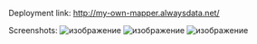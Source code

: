 Deployment link: http://my-own-mapper.alwaysdata.net/

Screenshots:
![изображение](https://user-images.githubusercontent.com/79691727/215742973-b7163630-1edf-42f1-8552-586ed260b997.png)
![изображение](https://user-images.githubusercontent.com/79691727/215743005-33e999c3-646b-408d-bd5e-38e2f1be2a3a.png)
![изображение](https://user-images.githubusercontent.com/79691727/215743051-c0bd84be-089f-45dc-921a-900e3f1dec4f.png)

